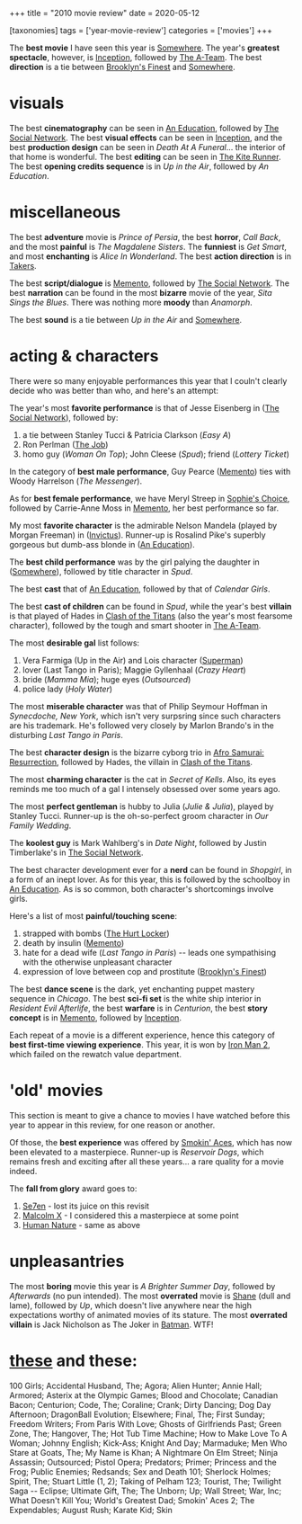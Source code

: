 +++
title = "2010 movie review"
date = 2020-05-12

[taxonomies]
tags = ['year-movie-review']
categories = ['movies']
+++

The **best movie** I have seen this year is
[Somewhere]. The year's **greatest spectacle**, however, is
[Inception], followed by [The A-Team]. The best **direction** is
a tie between [Brooklyn's Finest][Inception]
and [Somewhere].

visuals
=======

The best **cinematography** can be seen in [An Education], followed by
[The Social Network]. The best **visual effects** can be seen in
[Inception], and the best **production design** can be seen in *Death At
A Funeral*... the interior of that home is wonderful. The best
**editing** can be seen in [The Kite Runner][Inception]. The best
**opening credits sequence** is in *Up in the Air*, followed by *An
Education*.

miscellaneous
=============

The best **adventure** movie is *Prince of Persia*, the best **horror**,
*Call Back*, and the most **painful** is *The
Magdalene Sisters*. The **funniest** is *Get Smart*, and most
**enchanting** is *Alice In Wonderland*. The best **action direction**
is in [Takers][Inception].

The best **script/dialogue** is [Memento],
followed by [The Social Network]. The best **narration** can be found in
the most **bizarre** movie of the year, *Sita Sings the Blues*. There
was nothing more **moody** than *Anamorph*.

The best **sound** is a tie between *Up in the Air* and [Somewhere].

acting & characters
===================

There were so many enjoyable performances this year that I couln't
clearly decide who was better than who, and here's an attempt:

The year's most **favorite performance** is that of Jesse Eisenberg in
([The Social Network]), followed by:

1.  a tie between Stanley Tucci & Patricia Clarkson (*Easy A*)
2.  Ron Perlman ([The Job])
3.  homo guy (*Woman On Top*); John Cleese (*Spud*); friend (*Lottery
    Ticket*)

In the category of **best male performance**, Guy Pearce ([Memento])
ties with Woody Harrelson (*The Messenger*).

As for **best female performance**,
we have Meryl Streep in [Sophie's Choice][The Job],
followed by Carrie-Anne Moss in
[Memento], her best performance so far.

My most **favorite character** is the admirable Nelson Mandela (played
by Morgan Freeman) in ([Invictus][The Job]). Runner-up is Rosalind
Pike's superbly gorgeous but dumb-ass blonde in ([An Education]).

The **best child performance** was by the girl palying the daughter in
([Somewhere]), followed by title character in *Spud*.

The best **cast** that of [An Education], followed by that of *Calendar
Girls*.

The best **cast of children** can be found in *Spud*, while the year's
best **villain** is that played of Hades in [Clash of the Titans]
(also the year's most fearsome character),
followed by the tough and smart shooter in [The A-Team].

The most **desirable gal** list follows:

1.  Vera Farmiga (Up in the Air) and Lois character
    ([Superman][Inception])
2.  lover (Last Tango in Paris); Maggie Gyllenhaal (*Crazy Heart*)
3.  bride (*Mamma Mia*); huge eyes (*Outsourced*)
4.  police lady (*Holy Water*)

The most **miserable character** was that of Philip Seymour Hoffman in
*Synecdoche, New York*, which isn't very surpsring since such
characters are his trademark. He's followed very closely by Marlon
Brando's in the disturbing *Last Tango in Paris*.

The best **character design** is the bizarre cyborg trio in [Afro
Samurai: Resurrection], followed by Hades, the villain in [Clash of the
Titans].

The most **charming character** is the cat in *Secret of Kells*. Also,
its eyes reminds me too much of a gal I intensely obsessed over some
years ago.

The most **perfect gentleman** is hubby to Julia (*Julie & Julia*),
played by Stanley Tucci. Runner-up is the oh-so-perfect groom character
in *Our Family Wedding*.

The **koolest guy** is Mark Wahlberg's in *Date Night*, followed by
Justin Timberlake's in [The Social Network].

The best character development ever for a **nerd** can be found in
*Shopgirl*, in a form of an inept lover. As for this year, this is
followed by the schoolboy in [An Education]. As is so common, both
character's shortcomings involve girls.

Here's a list of most **painful/touching scene**:

1.  strapped with bombs ([The Hurt Locker][An Education])
2.  death by insulin ([Memento])
3.  hate for a dead wife (*Last Tango in Paris*) -- leads one
    sympathising with the otherwise unpleasant character
4.  expression of love between cop and prostitute ([Brooklyn's
    Finest][Inception])

The best **dance scene** is the dark, yet enchanting puppet mastery
sequence in *Chicago*. The best **sci-fi set** is the white ship
interior in *Resident Evil Afterlife*, the best **warfare** is in
*Centurion*, the best **story concept** is in [Memento], followed by
[Inception].

Each repeat of a movie is a different experience, hence this category of
**best first-time viewing experience**. This year, it is won by [Iron
Man 2], which failed on the rewatch value department.

'old' movies
==============

This section is meant to give a chance to movies I have watched before
this year to appear in this review, for one reason or another.

Of those, the **best experience** was offered by [Smokin' Aces], which
has now been elevated to a masterpiece. Runner-up is *Reservoir Dogs*,
which remains fresh and exciting after all these years... a rare
quality for a movie indeed.

The **fall from glory** award goes to:

1.  [Se7en] - lost its juice on this revisit
2.  [Malcolm X][The Job] - I considered this a masterpiece at some point
3.  [Human Nature][Inception] - same as above

unpleasantries
==============

The most **boring** movie this year is *A Brighter Summer Day*, followed
by *Afterwards* (no pun intended). The most **overrated** movie is
[Shane][Inception] (dull and lame), followed by *Up*, which doesn't
live anywhere near the high expectations worthy of animated movies of
its stature. The most **overrated villain** is Jack Nicholson as The
Joker in [Batman][Inception]. WTF!

[these] and these:
==================

100 Girls; Accidental Husband, The; Agora; Alien Hunter; Annie Hall;
Armored; Asterix at the Olympic Games; Blood and Chocolate; Canadian
Bacon; Centurion; Code, The; Coraline; Crank; Dirty Dancing; Dog Day
Afternoon; DragonBall Evolution; Elsewhere; Final, The; First Sunday;
Freedom Writers; From Paris With Love; Ghosts of Girlfriends Past; Green
Zone, The; Hangover, The; Hot Tub Time Machine; How to Make Love To A
Woman; Johnny English; Kick-Ass; Knight And Day; Marmaduke; Men Who
Stare at Goats, The; My Name is Khan; A Nightmare On Elm Street; Ninja
Assassin; Outsourced; Pistol Opera; Predators; Primer; Princess and the
Frog; Public Enemies; Redsands; Sex and Death 101; Sherlock Holmes;
Spirit, The; Stuart Little (1, 2); Taking of Pelham 123; Tourist, The;
Twilight Saga -- Eclipse; Ultimate Gift, The; The Unborn; Up; Wall
Street; War, Inc; What Doesn't Kill You; World's Greatest Dad;
Smokin' Aces 2; The Expendables; August Rush; Karate Kid; Skin

  [Somewhere]: @/somewhere-2010.md
  [Inception]: @/many-many-recent-movies.md
  [The A-Team]: @/recent-movies-2010-09-15.md
  [An Education]: @/recent-movies-2010-05-06.md
  [The Social Network]: @/the-social-network-2010.md
  [Memento]: @/memento-2000.md
  [The Job]: @/recent-movies-2010-11-19.md
  [Clash of the Titans]: @/clash-of-the-titans-2010.md
  [Afro Samurai: Resurrection]: @/afro-samurai-resurrection-2009.md
  [Iron Man 2]: @/iron-man-2.md
  [Smokin' Aces]: @/smokin-aces-2006.md
  [Se7en]: @/se7en-1995.md
  [these]: http://tshepang.net/tags/2010-movie/.md
